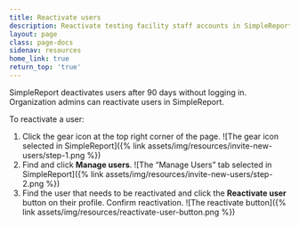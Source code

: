 ```yaml
---
title: Reactivate users
description: Reactivate testing facility staff accounts in SimpleReport
layout: page
class: page-docs
sidenav: resources
home_link: true
return_top: 'true'
---
```


SimpleReport deactivates users after 90 days without logging in. Organization admins can reactivate users in SimpleReport.  
   
To reactivate a user:  
1. Click the gear icon at the top right corner of the page.
![The gear icon selected in SimpleReport]({% link assets/img/resources/invite-new-users/step-1.png %})
1. Find and click **Manage users**.
![The “Manage Users” tab selected in SimpleReport]({% link assets/img/resources/invite-new-users/step-2.png %})
1. Find the user that needs to be reactivated and click the **Reactivate user** button on their profile. Confirm reactivation.
![The reactivate button]({% link assets/img/resources/reactivate-user-button.png %})


